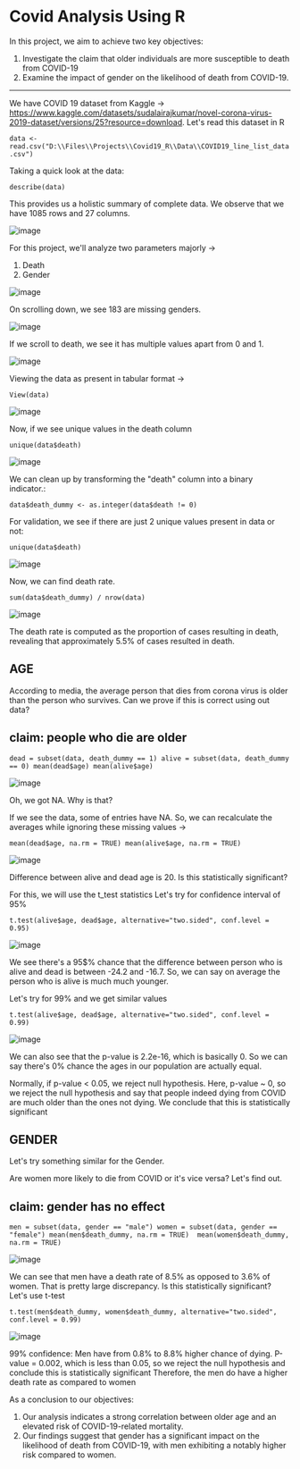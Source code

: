 # Covid Analysis Using R

In this project, we aim to achieve two key objectives:
1. Investigate the claim that older individuals are more susceptible to death from COVID-19
2. Examine the impact of gender on the likelihood of death from COVID-19.

___

We have COVID 19 dataset from Kaggle -> https://www.kaggle.com/datasets/sudalairajkumar/novel-corona-virus-2019-dataset/versions/25?resource=download. Let's read this dataset in R

`
data <- read.csv("D:\\Files\\Projects\\Covid19_R\\Data\\COVID19_line_list_data.csv")
`

Taking a quick look at the data:

`
describe(data)
`

This provides us a holistic summary of complete data. We observe that we have 1085 rows and 27 columns.

![image](https://github.com/pranav98711/Covid-Analysis-Using-R/assets/58882791/c2d42fca-5808-4ed5-9a10-fb8e7b62fcab)


For this project, we'll analyze two parameters majorly -> 
1. Death
2. Gender

![image](https://github.com/pranav98711/Covid-Analysis-Using-R/assets/58882791/ff4f05e5-0b5c-47dc-a023-cab860cc7672)

On scrolling down, we see 183 are missing genders.

![image](https://github.com/pranav98711/Covid-Analysis-Using-R/assets/58882791/c554a20c-16c2-42b1-b7b9-f7b910a7fd30)

If we scroll to death, we see it has multiple values apart from 0 and 1.

![image](https://github.com/pranav98711/Covid-Analysis-Using-R/assets/58882791/d46d7cd0-8421-437c-887d-c146ad79f0a0)


Viewing the data as present in tabular format ->

`
View(data)
`

![image](https://github.com/pranav98711/Covid-Analysis-Using-R/assets/58882791/572fe9e5-1efa-4866-85a9-bb9e22c977dd)


Now, if we see unique values in the death column 

`
unique(data$death)
`

![image](https://github.com/pranav98711/Covid-Analysis-Using-R/assets/58882791/fb791876-0bd0-442e-9e2c-74dc76b8e69c)

We can clean up by transforming the "death" column into a binary indicator.:

`
data$death_dummy <- as.integer(data$death != 0)
`

For validation, we see if there are just 2 unique values present in data or not: 

`
unique(data$death)
`

![image](https://github.com/pranav98711/Covid-Analysis-Using-R/assets/58882791/a9c85f7a-2ed4-4f56-9db9-4427093a7a48)

Now, we can find death rate.


`
sum(data$death_dummy) / nrow(data)
`

![image](https://github.com/pranav98711/Covid-Analysis-Using-R/assets/58882791/ebfbadad-f707-42d4-bd48-aa4786c220d7)

The death rate is computed as the proportion of cases resulting in death, revealing that approximately 5.5% of cases resulted in death.


## AGE
According to media, the average person that dies from corona virus is older than the person who survives. Can we prove if this is correct using out data? 

## claim: people who die are older

`
dead = subset(data, death_dummy == 1)
alive = subset(data, death_dummy == 0)
mean(dead$age)
mean(alive$age)
`

![image](https://github.com/pranav98711/Covid-Analysis-Using-R/assets/58882791/7e272330-23a3-44fb-86ee-b07987108a1c)

Oh, we got NA. Why is that?

If we see the data, some of entries have NA. So, we can recalculate the averages while ignoring these missing values ->


`
mean(dead$age, na.rm = TRUE)
mean(alive$age, na.rm = TRUE)
`

![image](https://github.com/pranav98711/Covid-Analysis-Using-R/assets/58882791/778bf505-a6b6-417c-b3ba-82baa214b1a7)

Difference between alive and dead age is 20. Is this statistically significant?

For this, we will use the t_test statistics
Let's try for confidence interval of 95%

`
t.test(alive$age, dead$age, alternative="two.sided", conf.level = 0.95)
`

![image](https://github.com/pranav98711/Covid-Analysis-Using-R/assets/58882791/e888d942-2771-4796-b19e-f61d49e060db)


We see there's a 95$% chance that the difference between person who is alive and dead is between -24.2 and -16.7. So, we can say on average the person who is alive is much much younger.

Let's try for 99% and we get similar values

`
t.test(alive$age, dead$age, alternative="two.sided", conf.level = 0.99)
`

![image](https://github.com/pranav98711/Covid-Analysis-Using-R/assets/58882791/507ea826-52be-47ef-a08d-bd1a96c3e871)


We can also see that the p-value is 2.2e-16, which is basically 0.
So we can say there's 0% chance the ages in our population are actually equal.


Normally, if p-value < 0.05, we reject null hypothesis. Here, p-value ~ 0, so we reject the null hypothesis and say that people indeed dying from COVID are much older than the ones not dying. We conclude that this is statistically significant



## GENDER
Let's try something similar for the Gender.

Are women more likely to die from COVID or it's vice versa? Let's find out.

## claim: gender has no effect

`
men = subset(data, gender == "male")
women = subset(data, gender == "female")
mean(men$death_dummy, na.rm = TRUE) 
mean(women$death_dummy, na.rm = TRUE)
`

![image](https://github.com/pranav98711/Covid-Analysis-Using-R/assets/58882791/a78c7ed9-3abd-4329-a6c5-8f2bd19f5c63)

We can see that men have a death rate of 8.5% as opposed to 3.6% of women. That is pretty large discrepancy. Is this statistically significant? 
Let's use t-test

`
t.test(men$death_dummy, women$death_dummy, alternative="two.sided", conf.level = 0.99)
`


![image](https://github.com/pranav98711/Covid-Analysis-Using-R/assets/58882791/67f97cad-4fe7-4baf-a247-c06e035957ae)


99% confidence: Men have from 0.8% to 8.8% higher chance of dying.
P-value = 0.002, which is less than 0.05, so we reject the null hypothesis and conclude this is statistically significant
Therefore, the men do have a higher death rate as compared to women



As a conclusion to our objectives:
1. Our analysis indicates a strong correlation between older age and an elevated risk of COVID-19-related mortality.
2. Our findings suggest that gender has a significant impact on the likelihood of death from COVID-19, with men exhibiting a notably higher risk compared to women.
